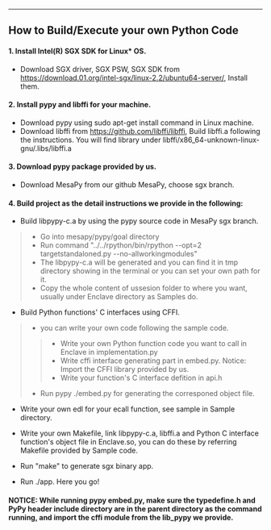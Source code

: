 -----------------------------------------
How to Build/Execute your own Python Code
-----------------------------------------
#### 1. Install Intel(R) SGX SDK for Linux* OS.
* Download SGX driver, SGX PSW, SGX SDK from https://download.01.org/intel-sgx/linux-2.2/ubuntu64-server/, Install them. 
#### 2. Install pypy and libffi for your machine.
* Download pypy using sudo apt-get install command in Linux machine.
* Download libffi from https://github.com/libffi/libffi, Build libffi.a following the instructions. You will find library under libffi/x86_64-unknown-linux-gnu/.libs/libffi.a 
#### 3. Download pypy package provided by us.
* Download MesaPy from our github MesaPy, choose sgx branch.
#### 4. Build project as the detail instructions we provide in the following:
* Build libpypy-c.a by using the pypy source code in MesaPy sgx branch. 
>* Go into mesapy/pypy/goal directory
>* Run command "../../rpython/bin/rpython --opt=2 targetstandaloned.py --no-allworkingmodules"
>* The libpypy-c.a will be generated and you can find it in tmp directory showing in the terminal or you can set your own path for it.
>* Copy the whole content of ussesion folder to where you want, usually under Enclave directory as Samples do.
    
* Build Python functions' C interfaces using CFFI.
>* you can write your own code following the sample code. 
>>* Write your own Python function code you want to call in Enclave in 
      implementation.py
>>* Write cffi interface generating part in embed.py. Notice: Import the CFFI library provided by us.
>>* Write your function's C interface defition in api.h
>* Run pypy ./embed.py for generating the corresponed object file.

* Write your own edl for your ecall function, see sample in Sample directory.

* Write your own Makefile, link libpypy-c.a, libffi.a and Python C interface function's object file in Enclave.so, you can do these by referring Makefile provided by Sample code. 

* Run "make" to generate sgx binary app.
	
* Run ./app. Here you go!

#### NOTICE: While running pypy embed.py, make sure the typedefine.h and PyPy header include directory are in the parent directory as the command running, and import the cffi module from the lib_pypy we provide.

